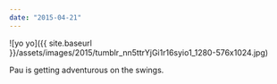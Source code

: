```yaml
---
date: "2015-04-21"
---
```


![yo yo]({{ site.baseurl }}/assets/images/2015/tumblr_nn5ttrYjGi1r16syio1_1280-576x1024.jpg)

Pau is getting adventurous on the swings.

